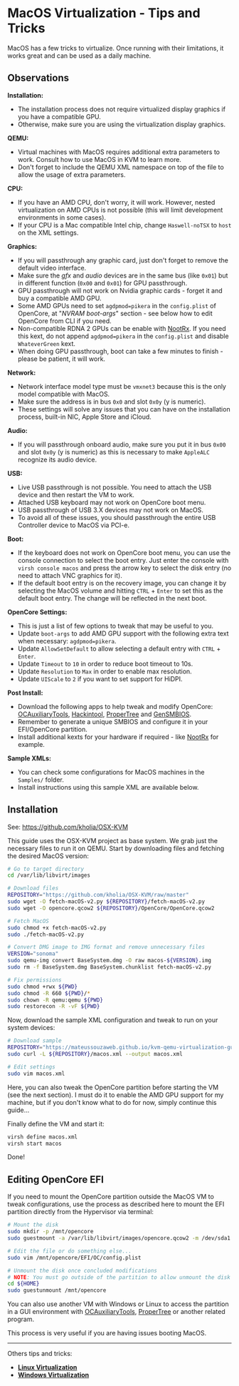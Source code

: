 # MacOS Virtualization - Tips and Tricks

MacOS has a few tricks to virtualize. Once running with their limitations, it works great and can be used as a daily machine.

## Observations

**Installation:**

- The installation process does not require virtualized display graphics if you have a compatible GPU.
- Otherwise, make sure you are using the virtualization display graphics.

**QEMU:**

- Virtual machines with MacOS requires additional extra parameters to work. Consult how to use MacOS in KVM to learn more.
- Don't forget to include the QEMU XML namespace on top of the file to allow the usage of extra parameters.

**CPU:**

- If you have an AMD CPU, don't worry, it will work. However, nested virtualization on AMD CPUs is not possible (this will limit development environments in some cases).
- If your CPU is a Mac compatible Intel chip, change ``Haswell-noTSX`` to ``host`` on the XML settings.

**Graphics:**

- If you will passthrough any graphic card, just don't forget to remove the default video interface. 
- Make sure the *gfx* and *audio* devices are in the same bus (like ``0x01``) but in different function (``0x00`` and ``0x01``) for GPU passthrough.
- GPU passthrough will not work on Nvidia graphic cards - forget it and buy a compatible AMD GPU.
- Some AMD GPUs need to set ``agdpmod=pikera`` in the ``config.plist`` of OpenCore, at "*NVRAM boot-args*" section - see below how to edit OpenCore from CLI if you need.
- Non-compatible RDNA 2 GPUs can be enable with [NootRx](https://github.com/ChefKissInc/NootRX). If you need this kext, do not append ``agdpmod=pikera`` in the ``config.plist`` and disable ``WhateverGreen`` kext.
- When doing GPU passthrough, boot can take a few minutes to finish - please be patient, it will work.

**Network:**

- Network interface model type must be ``vmxnet3`` because this is the only model compatible with MacOS.
- Make sure the address is in bus ``0x0`` and slot ``0x0y`` (y is numeric).
- These settings will solve any issues that you can have on the installation process, built-in NIC, Apple Store and iCloud.

**Audio:**

- If you will passthrough onboard audio, make sure you put it in bus ``0x00`` and slot ``0x0y`` (y is numeric) as this is necessary to make ``AppleALC`` recognize its audio device.

**USB:**

- Live USB passthrough is not possible. You need to attach the USB device and then restart the VM to work.
- Attached USB keyboard may not work on OpenCore boot menu.
- USB passthrough of USB 3.X devices may not work on MacOS.
- To avoid all of these issues, you should passthrough the entire USB Controller device to MacOS via PCI-e.

**Boot:**

- If the keyboard does not work on OpenCore boot menu, you can use the console connection to select the boot entry. Just enter the console with ``virsh console macos`` and press the arrow key to select the disk entry (no need to attach VNC graphics for it).
- If the default boot entry is on the recovery image, you can change it by selecting the MacOS volume and hitting ``CTRL`` + ``Enter`` to set this as the default boot entry. The change will be reflected in the next boot.

**OpenCore Settings:**

- This is just a list of few options to tweak that may be useful to you.
- Update ``boot-args`` to add AMD GPU support with the following extra text when necessary: ``agdpmod=pikera``.
- Update ``AllowSetDefault`` to allow selecting a default entry with ``CTRL`` + ``Enter``.
- Update ``Timeout`` to ``10`` in order to reduce boot timeout to 10s.
- Update ``Resolution`` to `Max` in order to enable max resolution.
- Update ``UIScale`` to ``2`` if you want to set support for HiDPI.

**Post Install:**

- Download the following apps to help tweak and modify OpenCore: [OCAuxiliaryTools](https://github.com/ic005k/OCAuxiliaryTools), [Hackintool](https://github.com/benbaker76/Hackintool), [ProperTree](https://github.com/corpnewt/ProperTree) and [GenSMBIOS](https://github.com/corpnewt/GenSMBIOS).
- Remember to generate a unique SMBIOS and configure it in your EFI/OpenCore partition.
- Install additional kexts for your hardware if required - like [NootRx](https://github.com/ChefKissInc/NootRX) for example.

**Sample XMLs:**

- You can check some configurations for MacOS machines in the ``Samples/`` folder.
- Install instructions using this sample XML are available below.

## Installation

See: <https://github.com/kholia/OSX-KVM>

This guide uses the OSX-KVM project as base system. We grab just the necessary files to run it on QEMU. Start by downloading files and fetching the desired MacOS version:

```bash
# Go to target directory
cd /var/lib/libvirt/images

# Download files
REPOSITORY="https://github.com/kholia/OSX-KVM/raw/master"
sudo wget -O fetch-macOS-v2.py ${REPOSITORY}/fetch-macOS-v2.py
sudo wget -O opencore.qcow2 ${REPOSITORY}/OpenCore/OpenCore.qcow2

# Fetch MacOS
sudo chmod +x fetch-macOS-v2.py
sudo ./fetch-macOS-v2.py

# Convert DMG image to IMG format and remove unnecessary files
VERSION="sonoma"
sudo qemu-img convert BaseSystem.dmg -O raw macos-${VERSION}.img
sudo rm -f BaseSystem.dmg BaseSystem.chunklist fetch-macOS-v2.py

# Fix permissions
sudo chmod +rwx ${PWD}
sudo chmod -R 660 ${PWD}/*
sudo chown -R qemu:qemu ${PWD}
sudo restorecon -R -vF ${PWD}
```

Now, download the sample XML configuration and tweak to run on your system devices:

```bash
# Download sample
REPOSITORY="https://mateussouzaweb.github.io/kvm-qemu-virtualization-guide/Samples"
sudo curl -L ${REPOSITORY}/macos.xml --output macos.xml

# Edit settings
sudo vim macos.xml
```

Here, you can also tweak the OpenCore partition before starting the VM (see the next section). I must do it to enable the AMD GPU support for my machine, but if you don't know what to do for now, simply continue this guide...

Finally define the VM and start it:

```bash
virsh define macos.xml
virsh start macos
```

Done!

## Editing OpenCore EFI

If you need to mount the OpenCore partition outside the MacOS VM to tweak configurations, use the process as described here to mount the EFI partition directly from the Hypervisor via terminal:

```bash
# Mount the disk
sudo mkdir -p /mnt/opencore
sudo guestmount -a /var/lib/libvirt/images/opencore.qcow2 -m /dev/sda1 /mnt/opencore

# Edit the file or do something else...
sudo vim /mnt/opencore/EFI/OC/config.plist

# Unmount the disk once concluded modifications
# NOTE: You must go outside of the partition to allow unmount the disk
cd ${HOME}
sudo guestunmount /mnt/opencore
```

You can also use another VM with Windows or Linux to access the partition in a GUI environment with [OCAuxiliaryTools](https://github.com/ic005k/OCAuxiliaryTools), [ProperTree](https://github.com/corpnewt/ProperTree) or another related program. 

This process is very useful if you are having issues booting MacOS.

----

Others tips and tricks:

- **[Linux Virtualization](06%20-%20Linux%20Virtualization.md)**
- **[Windows Virtualization](07%20-%20Windows%20Virtualization.md)**
